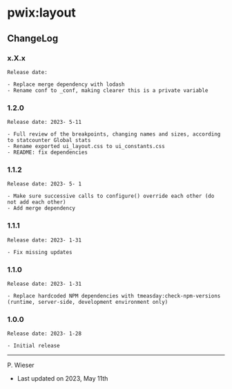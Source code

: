 # pwix:layout

## ChangeLog

### x.X.x

    Release date: 

    - Replace merge dependency with lodash
    - Rename conf to _conf, making clearer this is a private variable

### 1.2.0

    Release date: 2023- 5-11

    - Full review of the breakpoints, changing names and sizes, according to statcounter Global stats
    - Rename exported ui_layout.css to ui_constants.css
    - README: fix dependencies

### 1.1.2

    Release date: 2023- 5- 1

    - Make sure successive calls to configure() override each other (do not add each other)
    - Add merge dependency

### 1.1.1

    Release date: 2023- 1-31

    - Fix missing updates

### 1.1.0

    Release date: 2023- 1-31

    - Replace hardcoded NPM dependencies with tmeasday:check-npm-versions (runtime, server-side, development environment only)

### 1.0.0

    Release date: 2023- 1-28

    - Initial release

---
P. Wieser
- Last updated on 2023, May 11th
